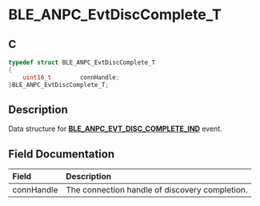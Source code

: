 # BLE_ANPC_EvtDiscComplete_T

## C

```c
typedef struct BLE_ANPC_EvtDiscComplete_T
{
    uint16_t        connHandle;
}BLE_ANPC_EvtDiscComplete_T;
```

## Description

Data structure for **[BLE_ANPC_EVT_DISC_COMPLETE_IND](GUID-6B001FFC-2FB3-4121-BBE3-7C382205F26C.md)** event.


## Field Documentation

|Field|Description|
|:---|:---|
|connHandle|The connection handle of discovery completion.|
